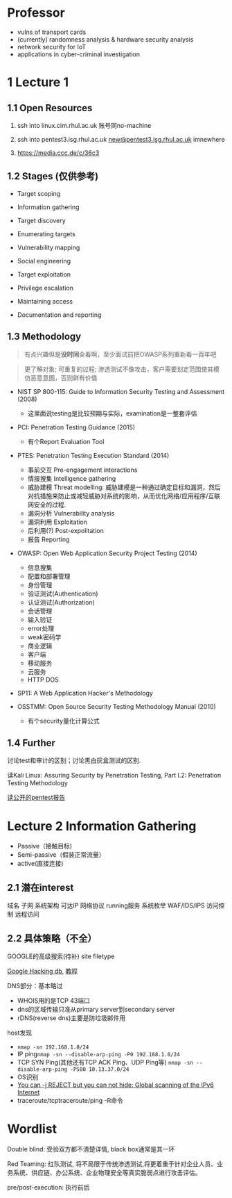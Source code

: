 # Professor

- vulns of transport cards 
- (currently) randomness analysis & hardware security analysis
- network security for IoT
- applications in cyber-criminal investigation

# 1 Lecture 1 

## 1.1 Open Resources

1. ssh into linux.cim.rhul.ac.uk
    账号同no-machine

2. ssh into pentest3.isg.rhul.ac.uk 
    new@pentest3.isg.rhul.ac.uk
    imnewhere

3. https://media.ccc.de/c/36c3

## 1.2 Stages (仅供参考)

- Target scoping

- Information gathering

- Target discovery

- Enumerating targets

- Vulnerability mapping 

- Social engineering

- Target exploitation

- Privilege escalation

- Maintaining access

- Documentation and reporting

## 1.3 Methodology
> 有点兴趣但是**没时间**全看啊，至少面试前把OWASP系列重新看一百年吧

> 更了解对象; 可重复的过程; 渗透测试不像攻击，客户需要划定范围使其模仿恶意意图，否则鲜有价值

- NIST SP 800-115: Guide to Information Security Testing and Assessment (2008)
    - 这里面说testing是比较预期与实际，examination是一整套评估

- PCI: Penetration Testing Guidance (2015)
    - 有个Report Evaluation Tool

- PTES: Penetration Testing Execution Standard (2014)
    - 事前交互 Pre-engagement interactions
    - 情报搜集 Intelligence gathering
    - 威胁建模 Threat modelling: 威胁建模是一种通过确定目标和漏洞，然后对抗措施来防止或减轻威胁对系统的影响，从而优化网络/应用程序/互联网安全的过程. 
    - 漏洞分析 Vulnerability analysis
    - 漏洞利用 Exploitation
    - 后利用(?) Post-expolitation
    - 报告 Reporting

- OWASP: Open Web Application Security Project Testing (2014)
    - 信息搜集
    - 配置和部署管理
    - 身份管理
    - 验证测试(Authentication)
    - 认证测试(Authorization)
    - 会话管理
    - 输入验证
    - error处理
    - weak密码学
    - 商业逻辑
    - 客户端
    - 移动服务
    - 云服务
    - HTTP DOS

- SP11: A Web Application Hacker's Methodology

- OSSTMM: Open Source Security Testing Methodology Manual (2010)
    - 有个security量化计算公式

## 1.4 Further

讨论test和审计的区别；讨论黑白灰盒测试的区别.

读Kali Linux: Assuring
Security by Penetration Testing, Part I.2: Penetration Testing Methodology

[读公开的pentest报告](https://github.com/juliocesarfort/public-pentesting-reports/tree/master/OffensiveSecurity)

# Lecture 2 Information Gathering 

- Passive（接触目标) 
- Semi-passive（假装正常流量）
- active(直接连接)

## 2.1 潜在interest

域名 子网 系统架构 可达IP 网络协议 running服务 系统枚举 WAF/IDS/IPS 访问控制 远程访问

## 2.2 具体策略（不全）

GOOGLE的高级搜索(待补) site filetype 

[Google Hacking db](https://www.exploit-db.com/google-hacking-database), [教程](https://www.blackhat.com/presentations/bh-europe-05/BH_EU_05-Long.pdf)

DNS部分：基本略过
 - WHOIS用的是TCP 43端口
 - dns的区域传输只准从primary server到secondary server
 - rDNS(reverse dns)主要是防垃圾邮件用 

host发现
 - `nmap -sn 192.168.1.0/24`
 - IP ping`nmap -sn --disable-arp-ping -P0 192.168.1.0/24`
 - TCP SYN Ping(其他还有TCP ACK Ping、UDP Ping等) `nmap -sn --disable-arp-ping -PS80 10.13.37.0/24`
 - OS识别 
 - [You can -j REJECT but you can not hide: Global
scanning of the IPv6 Internet](https://media.ccc.de/v/33c3-8061-you_can_-j_reject_but_you_can_not_hide_global_scanning_of_the_ipv6_internet)
 - traceroute/tcptraceroute/ping -R命令
 
 # Wordlist

Double blind: 受验双方都不清楚详情, black box通常是其一环

Red Teaming: 红队测试, 将不局限于传统渗透测试,将更着重于针对企业人员、业务系统、供应链、办公系统、企业物理安全等真实脆弱点进行攻击评估。

pre/post-execution: 执行前后


